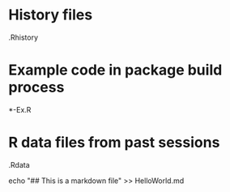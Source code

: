 # History files
.Rhistory

# Example code in package build process
*-Ex.R

# R data files from past sessions
.Rdata

echo "## This is a markdown file" >> HelloWorld.md
